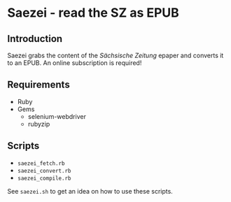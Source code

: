 Saezei - read the SZ as EPUB
============================

Introduction
------------

Saezei grabs the content of the _Sächsische Zeitung_ epaper and converts it to
an EPUB. An online subscription is required!


Requirements
------------

* Ruby
* Gems
    * selenium-webdriver
    * rubyzip


Scripts
-------

* `saezei_fetch.rb`
* `saezei_convert.rb`
* `saezei_compile.rb`

See `saezei.sh` to get an idea on how to use these scripts.
